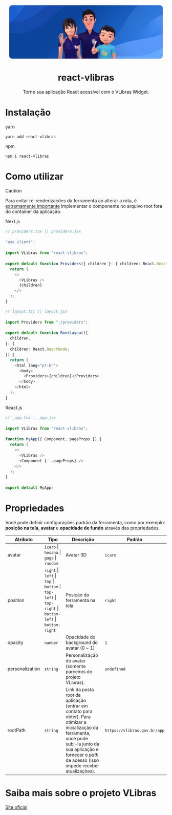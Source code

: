 <div align="center">
<img src="https://github.com/diegofrr/react-vlibras/blob/main/assets/vlibras-banner.png?raw=true" width="480"/>

# react-vlibras

Torne sua aplicação React acessível com o VLibras Widget.

</div>

# Instalação

yarn

```
yarn add react-vlibras
```

npm

```
npm i react-vlibras
```

# Como utilizar

> [!CAUTION]
> Para evitar re-renderizações da ferramenta ao alterar a rota, é <u>extremamente importante</u> implementar o componente no arquivo root fora do container da aplicação.

Next.js

```typescript
// providers.tsx || providers.jsx

"use client";

import VLibras from "react-vlibras";

export default function Providers({ children }: { children: React.ReactNode }) {
  return (
    <>
      <VLibras />
      {children}
    </>
  );
}
```

```typescript
// layout.tsx || layout.jsx

import Providers from "./providers";

export default function RootLayout({
  children,
}: {
  children: React.ReactNode;
}) {
  return (
    <html lang="pt-br">
      <body>
        <Providers>{children}</Providers>
      </body>
    </html>
  );
}
```

React.js

```typescript
// _app.tsx | _app.jsx

import VLibras from "react-vlibras";

function MyApp({ Component, pageProps }) {
  return (
    <>
      <VLibras />
      <Component {...pageProps} />
    </>
  );
}

export default MyApp;
```

# Propriedades

Você pode definir configurações padrão da ferramenta, como por exemplo: **posição na tela**, **avatar** e **opacidade de fundo** através das propriedades.

| Atributo        | Tipo                                                                                                   | Descrição                                                                                                                                                                                                               | Padrão                       |
| --------------- | ------------------------------------------------------------------------------------------------------ | ----------------------------------------------------------------------------------------------------------------------------------------------------------------------------------------------------------------------- | ---------------------------- |
| avatar          | `icaro` \| `hosana` \| `guga` \| `random`                                                              | Avatar 3D                                                                                                                                                                                                               | `icaro`                      |
| position        | `right` \| `left` \| `top` \| `bottom` \| `top-left` \| `top-right` \| `bottom-left` \| `bottom-right` | Posição da ferramenta na tela                                                                                                                                                                                           | `right`                      |
| opacity         | `number`                                                                                               | Opacidade do background do avatar (0 ~ 1)                                                                                                                                                                               | `1`                          |
| personalization | `string`                                                                                               | Personalização do avatar (somente parceiros do projeto VLibras).                                                                                                                                                        | `undefined`                  |
| rootPath        | `string`                                                                                               | Link da pasta root da aplicação (entrar em contato para obter). Para otimizar a inicialização da ferramenta, você pode subi-la junto da sua aplicação e fornecer o _path_ de acesso (isso impede receber atualizações). | `https://vlibras.gov.br/app` |

# Saiba mais sobre o projeto VLibras

<a href="https://www.gov.br/governodigital/pt-br/vlibras">Site oficial</a>

